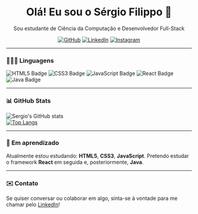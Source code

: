 <h1 align="center">Olá! Eu sou o Sérgio Filippo 👋</h1>
<p align="center"> Sou estudante de Ciência da Computação e Desenvolvedor Full-Stack </p>
<p align="center">
   <a href="https://github.com/sergiofppo"><img alt="GitHub" src="https://img.shields.io/badge/GitHub-100000?style=for-the-badge&logo=github&logoColor=white"/></a>
   <a href="https://www.linkedin.com/in/sergiofppo"><img alt="LinkedIn" src="https://img.shields.io/badge/LinkedIn-0A66C2?style=for-the-badge&logo=linkedin&logoColor=white"/></a>
   <a href="https://www.instagram.com/sergiofppo/"><img alt="Instagram" src="https://img.shields.io/badge/Instagram-E4405F?style=for-the-badge&logo=instagram&logoColor=white"/></a>
</p>

---

### 👨🏽‍💻 Linguagens 
<p>
   <img src="https://img.shields.io/badge/HTML5-E34F26?style=for-the-badge&logo=html5&logoColor=white" alt="HTML5 Badge" />
   <img src="https://img.shields.io/badge/CSS3-1572B6?style=for-the-badge&logo=css3&logoColor=white" alt="CSS3 Badge" />
   <img src="https://img.shields.io/badge/JavaScript-F7DF1E?style=for-the-badge&logo=javascript&logoColor=black" alt="JavaScript Badge" />
   <img src="https://img.shields.io/badge/React-61DAFB?style=for-the-badge&logo=react&logoColor=black" alt="React Badge" />
  <img src="https://img.shields.io/badge/Java-007396?style=for-the-badge&logo=java&logoColor=white" alt="Java Badge" />
</p>

---

### 📊 GitHub Stats 
![Sergio's GitHub stats](https://github-readme-stats.vercel.app/api?username=sergiofppo&show_icons=true&theme=dark&count_private=true&hide_rank=true)  
[![Top Langs](https://github-readme-stats.vercel.app/api/top-langs/?username=sergiofppo&layout=compact&theme=dark&cache_seconds=60)](https://github.com/sergiofppo/github-readme-stats)


---

### 🧠 Em aprendizado 
Atualmente estou estudando: **HTML5**, **CSS3**, **JavaScript**. Pretendo estudar o framework **React** em seguida e, posteriormente, **Java**.


---

### ✉️ Contato
Se quiser conversar ou colaborar em algo, sinta-se à vontade para me chamar pelo [LinkedIn](https://www.linkedin.com/in/sergiofppo)!
